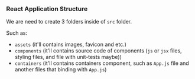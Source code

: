 ### React Application Structure

We are need to create 3 folders inside of `src` folder. 

Such as:
* `assets` (it'll contains images, favicon and etc.)
* `components` (it'll contains source code of components (`js` or `jsx` files, styling files, and file with unit-tests maybe))
* `containers` (it'll contains containers component, such as `App.js` file and another files that binding with `App.js`)

